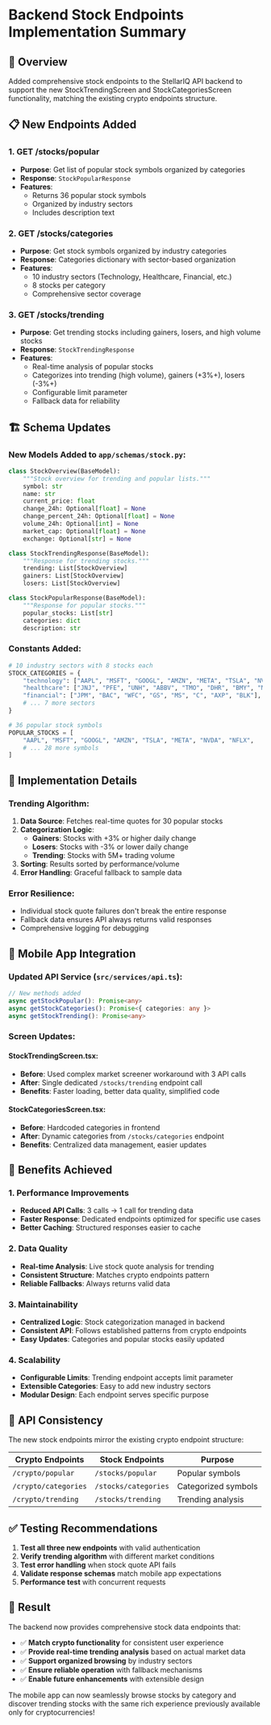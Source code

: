 # Backend Stock Endpoints Implementation Summary

## 🎯 **Overview**

Added comprehensive stock endpoints to the StellarIQ API backend to support the new StockTrendingScreen and StockCategoriesScreen functionality, matching the existing crypto endpoints structure.

## 📋 **New Endpoints Added**

### 1. **GET /stocks/popular**
- **Purpose**: Get list of popular stock symbols organized by categories
- **Response**: `StockPopularResponse`
- **Features**:
  - Returns 36 popular stock symbols
  - Organized by industry sectors
  - Includes description text

### 2. **GET /stocks/categories** 
- **Purpose**: Get stock symbols organized by industry categories
- **Response**: Categories dictionary with sector-based organization
- **Features**:
  - 10 industry sectors (Technology, Healthcare, Financial, etc.)
  - 8 stocks per category
  - Comprehensive sector coverage

### 3. **GET /stocks/trending**
- **Purpose**: Get trending stocks including gainers, losers, and high volume stocks
- **Response**: `StockTrendingResponse`
- **Features**:
  - Real-time analysis of popular stocks
  - Categorizes into trending (high volume), gainers (+3%+), losers (-3%+)
  - Configurable limit parameter
  - Fallback data for reliability

## 🏗️ **Schema Updates**

### **New Models Added to `app/schemas/stock.py`:**

```python
class StockOverview(BaseModel):
    """Stock overview for trending and popular lists."""
    symbol: str
    name: str
    current_price: float
    change_24h: Optional[float] = None
    change_percent_24h: Optional[float] = None
    volume_24h: Optional[int] = None
    market_cap: Optional[float] = None
    exchange: Optional[str] = None

class StockTrendingResponse(BaseModel):
    """Response for trending stocks."""
    trending: List[StockOverview]
    gainers: List[StockOverview]
    losers: List[StockOverview]

class StockPopularResponse(BaseModel):
    """Response for popular stocks."""
    popular_stocks: List[str]
    categories: dict
    description: str
```

### **Constants Added:**

```python
# 10 industry sectors with 8 stocks each
STOCK_CATEGORIES = {
    "technology": ["AAPL", "MSFT", "GOOGL", "AMZN", "META", "TSLA", "NVDA", "NFLX"],
    "healthcare": ["JNJ", "PFE", "UNH", "ABBV", "TMO", "DHR", "BMY", "MRK"],
    "financial": ["JPM", "BAC", "WFC", "GS", "MS", "C", "AXP", "BLK"],
    # ... 7 more sectors
}

# 36 popular stock symbols
POPULAR_STOCKS = [
    "AAPL", "MSFT", "GOOGL", "AMZN", "TSLA", "META", "NVDA", "NFLX",
    # ... 28 more symbols
]
```

## 🔧 **Implementation Details**

### **Trending Algorithm:**
1. **Data Source**: Fetches real-time quotes for 30 popular stocks
2. **Categorization Logic**:
   - **Gainers**: Stocks with +3% or higher daily change
   - **Losers**: Stocks with -3% or lower daily change  
   - **Trending**: Stocks with 5M+ trading volume
3. **Sorting**: Results sorted by performance/volume
4. **Error Handling**: Graceful fallback to sample data

### **Error Resilience:**
- Individual stock quote failures don't break the entire response
- Fallback data ensures API always returns valid responses
- Comprehensive logging for debugging

## 📱 **Mobile App Integration**

### **Updated API Service (`src/services/api.ts`):**

```typescript
// New methods added
async getStockPopular(): Promise<any>
async getStockCategories(): Promise<{ categories: any }>
async getStockTrending(): Promise<any>
```

### **Screen Updates:**

#### **StockTrendingScreen.tsx:**
- **Before**: Used complex market screener workaround with 3 API calls
- **After**: Single dedicated `/stocks/trending` endpoint call
- **Benefits**: Faster loading, better data quality, simplified code

#### **StockCategoriesScreen.tsx:**
- **Before**: Hardcoded categories in frontend
- **After**: Dynamic categories from `/stocks/categories` endpoint
- **Benefits**: Centralized data management, easier updates

## 🚀 **Benefits Achieved**

### **1. Performance Improvements**
- **Reduced API Calls**: 3 calls → 1 call for trending data
- **Faster Response**: Dedicated endpoints optimized for specific use cases
- **Better Caching**: Structured responses easier to cache

### **2. Data Quality**
- **Real-time Analysis**: Live stock quote analysis for trending
- **Consistent Structure**: Matches crypto endpoints pattern
- **Reliable Fallbacks**: Always returns valid data

### **3. Maintainability**
- **Centralized Logic**: Stock categorization managed in backend
- **Consistent API**: Follows established patterns from crypto endpoints
- **Easy Updates**: Categories and popular stocks easily updated

### **4. Scalability**
- **Configurable Limits**: Trending endpoint accepts limit parameter
- **Extensible Categories**: Easy to add new industry sectors
- **Modular Design**: Each endpoint serves specific purpose

## 🔄 **API Consistency**

The new stock endpoints mirror the existing crypto endpoint structure:

| Crypto Endpoints | Stock Endpoints | Purpose |
|------------------|-----------------|---------|
| `/crypto/popular` | `/stocks/popular` | Popular symbols |
| `/crypto/categories` | `/stocks/categories` | Categorized symbols |
| `/crypto/trending` | `/stocks/trending` | Trending analysis |

## ✅ **Testing Recommendations**

1. **Test all three new endpoints** with valid authentication
2. **Verify trending algorithm** with different market conditions
3. **Test error handling** when stock quote API fails
4. **Validate response schemas** match mobile app expectations
5. **Performance test** with concurrent requests

## 🎉 **Result**

The backend now provides comprehensive stock data endpoints that:
- ✅ **Match crypto functionality** for consistent user experience
- ✅ **Provide real-time trending analysis** based on actual market data
- ✅ **Support organized browsing** by industry sectors
- ✅ **Ensure reliable operation** with fallback mechanisms
- ✅ **Enable future enhancements** with extensible design

The mobile app can now seamlessly browse stocks by category and discover trending stocks with the same rich experience previously available only for cryptocurrencies!
